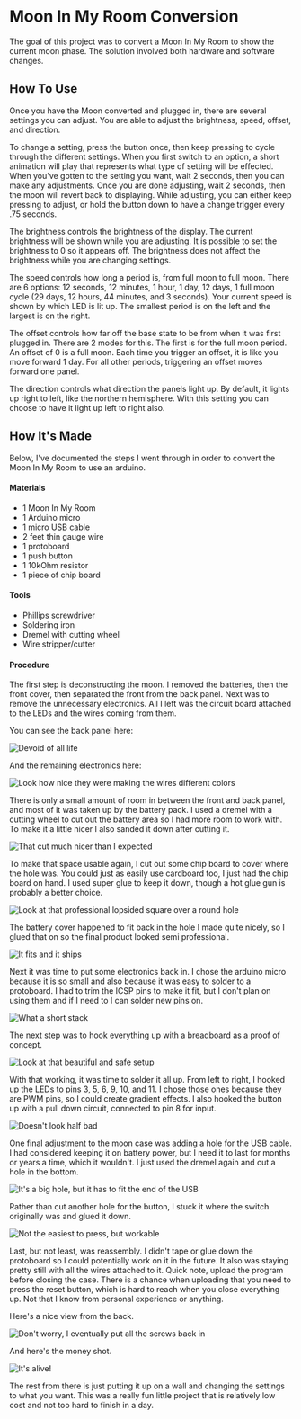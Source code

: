Moon In My Room Conversion
==========================

The goal of this project was to convert a Moon In My Room to show the current moon phase.
The solution involved both hardware and software changes.

How To Use
----------

Once you have the Moon converted and plugged in, there are several settings you can adjust.
You are able to adjust the brightness, speed, offset, and direction.

To change a setting, press the button once, then keep pressing to cycle through the different settings.
When you first switch to an option, a short animation will play that represents what type of setting will be effected.
When you've gotten to the setting you want, wait 2 seconds, then you can make any adjustments.
Once you are done adjusting, wait 2 seconds, then the moon will revert back to displaying.
While adjusting, you can either keep pressing to adjust, or hold the button down to have a change trigger every .75 seconds.

The brightness controls the brightness of the display.
The current brightness will be shown while you are adjusting.
It is possible to set the brightness to 0 so it appears off.
The brightness does not affect the brightness while you are changing settings.

The speed controls how long a period is, from full moon to full moon.
There are 6 options: 12 seconds, 12 minutes, 1 hour, 1 day, 12 days, 1 full moon cycle (29 days, 12 hours, 44 minutes, and 3 seconds).
Your current speed is shown by which LED is lit up.
The smallest period is on the left and the largest is on the right.

The offset controls how far off the base state to be from when it was first plugged in.
There are 2 modes for this.
The first is for the full moon period.
An offset of 0 is a full moon.
Each time you trigger an offset, it is like you move forward 1 day.
For all other periods, triggering an offset moves forward one panel.

The direction controls what direction the panels light up.
By default, it lights up right to left, like the northern hemisphere.
With this setting you can choose to have it light up left to right also.

How It's Made
-------------

Below, I've documented the steps I went through in order to convert the Moon In My Room to use an arduino.

#### Materials

 * 1 Moon In My Room
 * 1 Arduino micro
 * 1 micro USB cable
 * 2 feet thin gauge wire
 * 1 protoboard
 * 1 push button
 * 1 10kOhm resistor
 * 1 piece of chip board

#### Tools

 * Phillips screwdriver
 * Soldering iron
 * Dremel with cutting wheel
 * Wire stripper/cutter

#### Procedure

The first step is deconstructing the moon.
I removed the batteries, then the front cover, then separated the front from the back panel.
Next was to remove the unnecessary electronics.
All I left was the circuit board attached to the LEDs and the wires coming from them.

You can see the back panel here:

![Devoid of all life](pictures/moon_back_panel_inside.jpg)

And the remaining electronics here:

![Look how nice they were making the wires different colors](pictures/moon_led_circuit.jpg)

There is only a small amount of room in between the front and back panel, and most of it was taken up by the battery pack.
I used a dremel with a cutting wheel to cut out the battery area so I had more room to work with.
To make it a little nicer I also sanded it down after cutting it.

![That cut much nicer than I expected](pictures/moon_back_panel_sanded_down.jpg)

To make that space usable again, I cut out some chip board to cover where the hole was.
You could just as easily use cardboard too, I just had the chip board on hand.
I used super glue to keep it down, though a hot glue gun is probably a better choice.

![Look at that professional lopsided square over a round hole](pictures/moon_back_panel_chip_board_glued.jpg)

The battery cover happened to fit back in the hole I made quite nicely, so I glued that on so the final product looked semi professional.

![It fits and it ships](pictures/moon_back_panel_battery_cover_replaced.jpg)

Next it was time to put some electronics back in.
I chose the arduino micro because it is so small and also because it was easy to solder to a protoboard.
I had to trim the ICSP pins to make it fit, but I don't plan on using them and if I need to I can solder new pins on.

![What a short stack](pictures/arduino_pins_cut.jpg)

The next step was to hook everything up with a breadboard as a proof of concept.

![Look at that beautiful and safe setup](pictures/arduino_breadboard_all_leds.jpg)

With that working, it was time to solder it all up.
From left to right, I hooked up the LEDs to pins 3, 5, 6, 9, 10, and 11.
I chose those ones because they are PWM pins, so I could create gradient effects.
I also hooked the button up with a pull down circuit, connected to pin 8 for input.

![Doesn't look half bad](pictures/arduino_protoboard_pin_config.jpg)

One final adjustment to the moon case was adding a hole for the USB cable.
I had considered keeping it on battery power, but I need it to last for months or years a time, which it wouldn't.
I just used the dremel again and cut a hole in the bottom.

![It's a big hole, but it has to fit the end of the USB](pictures/moon_back_panel_final_interior.jpg)

Rather than cut another hole for the button, I stuck it where the switch originally was and glued it down.

![Not the easiest to press, but workable](pictures/moon_back_panel_button.jpg)

Last, but not least, was reassembly.
I didn't tape or glue down the protoboard so I could potentially work on it in the future.
It also was staying pretty still with all the wires attached to it.
Quick note, upload the program before closing the case.
There is a chance when uploading that you need to press the reset button, which is hard to reach when you close everything up.
Not that I know from personal experience or anything.

Here's a nice view from the back.

![Don't worry, I eventually put all the screws back in](pictures/moon_fully_working_back.jpg)

And here's the money shot.

![It's alive!](pictures/moon_fully_working_front.jpg)

The rest from there is just putting it up on a wall and changing the settings to what you want.
This was a really fun little project that is relatively low cost and not too hard to finish in a day.
